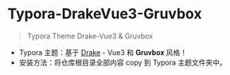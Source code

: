 # Typora-DrakeVue3-Gruvbox
> Typora Theme Drake-Vue3 &amp; Gruvbox

- Typora 主题：基于 [Drake](https://github.com/liangjingkanji/DrakeTyporaTheme) - Vue3 和 𝐆𝐫𝐮𝐯𝐛𝐨𝐱 风格！
- 安装方法：将仓库根目录全部内容 copy 到 Typora 主题文件夹中。
